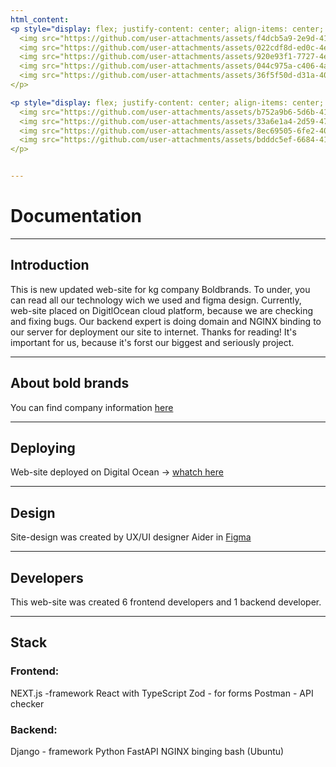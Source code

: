 ```yaml
---
html_content: 
<p style="display: flex; justify-content: center; align-items: center; gap: 10px;">
  <img src="https://github.com/user-attachments/assets/f4dcb5a9-2e9d-4116-b0dc-8ee75ed882b5" width="200" />
  <img src="https://github.com/user-attachments/assets/022cdf8d-ed0c-4eb5-88d0-f26685458261" width="200" />
  <img src="https://github.com/user-attachments/assets/920e93f1-7727-4ecf-a0d7-1547b47d3afd" width="200" />
  <img src="https://github.com/user-attachments/assets/044c975a-c406-4af7-bbf8-0622f84127a0" width="200" />
  <img src="https://github.com/user-attachments/assets/36f5f50d-d31a-4074-bf87-081686e1438b" width="200" />
</p>

<p style="display: flex; justify-content: center; align-items: center; gap: 10px;">
  <img src="https://github.com/user-attachments/assets/b752a9b6-5d6b-415e-8a25-eadce55b5ca4" width="200" />
  <img src="https://github.com/user-attachments/assets/33a6e1a4-2d59-47ad-8244-cce9432dcff1" width="200" />
  <img src="https://github.com/user-attachments/assets/8ec69505-6fe2-40cc-8527-5d5fb163b23a" width="200" />
  <img src="https://github.com/user-attachments/assets/bdddc5ef-6684-4152-83bd-146efdb1cce4" width="200" />
</p>


---
```


# Documentation

---

## Introduction
This is new updated web-site for kg company Boldbrands. To under, you can read all our technology wich we used and figma design. Currently, web-site placed on DigitlOcean cloud platform, because we are checking and fixing bugs. Our backend expert is doing domain and NGINX binding to our server for deployment our site to internet. Thanks for reading! It's important for us, because it's forst our biggest and seriously project.

---

## About bold brands
You can find company information [here](https://www.instagram.com/boldbrands.international/)

---

## Deploying
Web-site deployed on Digital Ocean -> [whatch here](https://boldbrands.pro/)

---

## Design
Site-design was created by UX/UI designer Aider in [Figma](https://www.figma.com/design/xk6W6z1WCJWLWuW6h6n03w/BoldBrands_Website?node-id=186-881&p=f&t=CkTdPIBVx2Ngbie5-0)

---

## Developers
This web-site was created 6 frontend developers and 1 backend developer.

---

## Stack
### Frontend:
NEXT.js -framework
React with TypeScript
Zod - for forms
Postman - API checker

### Backend:
Django - framework
Python
FastAPI
NGINX binging
bash (Ubuntu)

